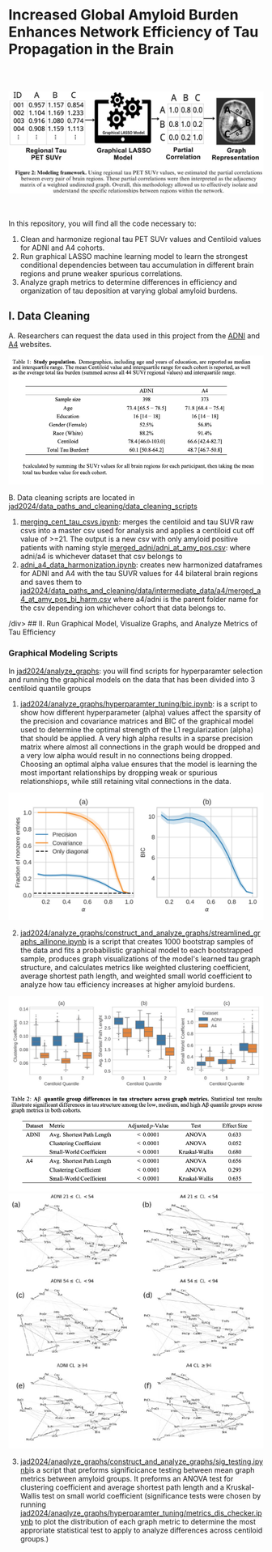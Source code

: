 # Increased Global Amyloid Burden Enhances Network Efficiency of Tau Propagation in the Brain
<br></br>
<div style="text-align:center;">
    <img src="/readme_photos/fig2_cap.jpg" alt="Screenshot">
</div>
<br></br>

In this repository, you will find all the code necessary to:  
1. Clean and harmonize regional tau PET SUVr values and Centiloid values for ADNI and A4 cohorts.  
2. Run graphical LASSO machine learning model to learn the strongest conditional dependencies between tau accumulation in different brain regions and prune weaker spurious correlations.  
3. Analyze graph metrics to determine differences in efficiency and organization of tau deposition at varying global amyloid burdens.   

## I. Data Cleaning  

A. Researchers can request the data used in this project from the [ADNI](https://adni.loni.usc.edu/data-samples/access-data/) and [A4](https://a4study.org/) websites. <br>
<div align = "center">
     <img src="/readme_photos/table1.png" alt="Screenshot">
</div>


B. Data cleaning scripts are located in [jad2024/data_paths_and_cleaning/data_cleaning_scripts](https://github.com/vkola-lab/jad2024/tree/main/data_paths_and_cleaning/data_cleaning_scripts) <br>

   1. [merging_cent_tau_csvs.ipynb](https://github.com/vkola-lab/jad2024/blob/main/data_paths_and_cleaning/data_cleaning_scripts/merging_cent_tau_csvs.ipynb): merges the centiloid and tau SUVR raw csvs into a master csv used for analysis and applies a centiloid cut off value of >=21. The output is a new csv with only amyloid positive patients with naming style [merged_adni/adni_at_amy_pos.csv](https://github.com/vkola-lab/jad2024/blob/main/data_paths_and_cleaning/data/intermediate_data/adni/merged_adni_at_amy_pos.csv): where adni/a4 is whichever dataset that csv belongs to <br>
   2. [adni_a4_data_harmonization.ipynb](https://github.com/vkola-lab/jad2024/blob/main/data_paths_and_cleaning/data_cleaning_scripts/adni_a4_data_harmonization.ipynb): creates new harmonized dataframes for ADNI and A4 with the tau SUVR values for 44 bilateral brain regions and saves them to [jad2024/data_paths_and_cleaning/data/intermediate_data/a4/merged_a4_at_amy_pos_bi_harm.csv](https://github.com/vkola-lab/jad2024/blob/main/data_paths_and_cleaning/data/intermediate_data/a4/merged_a4_at_amy_pos_bi_harm.csv) where a4/adni is the parent folder name for the csv depending ion whichever cohort that data belongs to. <br>
<div align = "center>  
<img src="/readme_photos/selection_cap.png" alt="Screenshot">
/div>  
## II. Run Graphical Model, Visualize Graphs, and Analyze Metrics of Tau Efficiency

### Graphical Modeling Scripts 
In [jad2024/analyze_graphs](https://github.com/vkola-lab/jad2024/tree/main/analyze_graphs): you will find scripts for hyperparamter selection and running the graphical models on the data that has been divided into 3 centiloid quantile groups <br> 
   1. [jad2024/analyze_graphs/hyperparamter_tuning/bic.ipynb](https://github.com/vkola-lab/jad2024/blob/main/analyze_graphs/hyperparameter_tuning/bic.ipynb): is a script to show how different hyperparameter (alpha) values affect the sparsity of the precision and covariance matrices and BIC of the graphical model used to determine the optimal strength of the L1 regularization (alpha) that should be applied. A very high alpha results in a sparse precision matrix where almost all connections in the graph would be dropped and a very low alpha would result in no connections being dropped. Choosing an optimal alpha value ensures that the model is learning the most important relationships by dropping weak or spurious relationshiops, while still retaining vital connections in the data.
  <div align="center">
    <img src="/readme_photos/fig3_nonzero_frac.jpg" alt="Screenshot">
</div>


2. [jad2024/analyze_graphs/construct_and_analyze_graphs/streamlined_graphs_allinone.ipynb](https://github.com/vkola-lab/jad2024/blob/main/analyze_graphs/construct_and_analyze_graphs/streamlined_graphs_allinone.ipynb) is a script that creates 1000 bootstrap samples of the data and fits a probabilistic graphical model to each bootstrapped sample, produces graph visualizations of the model's learned tau graph structure, and calculates metrics like weighted clustering coefficient, average shortest path length, and weighted small world coefficient to analyze how tau efficiency increases at higher amyloid burdens.

<div style="text-align:center;">
    <img src="/readme_photos/boxplot.jpg" alt="Screenshot">
    <img src="/readme_photos/table2.png" alt="Screenshot">
</div>


<div style="text-align:center;">
    <img src="/readme_photos/graph_vis.jpg" alt="Screenshot">
</div>


3. [jad2024/anaqlyze_graphs/construct_and_analyze_graphs/sig_testing.ipynb](https://github.com/vkola-lab/jad2024/blob/main/analyze_graphs/construct_and_analyze_graphs/sig_testing.ipynb)is a script that preforms significicance testing between mean graph metrics between amyloid groups. It preforms an ANOVA test for clustering coefficient and average shortest path length and a Kruskal-Wallis test on small world coefficient (significance tests were chosen by running [jad2024/anaqlyze_graphs/hyperparamter_tuning/metrics_dis_checker.ipynb](https://github.com/vkola-lab/jad2024/blob/main/analyze_graphs/hyperparameter_tuning/metrics_dis_checker.ipynb) to plot the distribution of each graph metric to determine the most approriate statistical test to apply to analyze differences across centiloid groups.)




